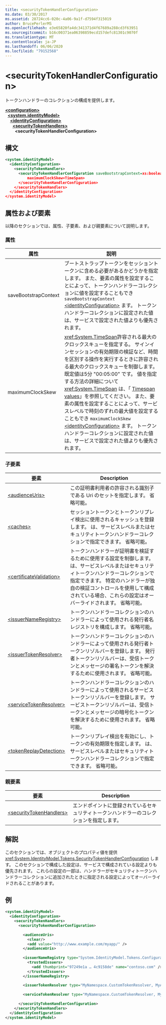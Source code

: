 ```yaml
---
title: <securityTokenHandlerConfiguration>
ms.date: 03/30/2017
ms.assetid: 28724cc6-020c-4a06-9a1f-d7594f315019
author: BrucePerlerMS
ms.openlocfilehash: e3e65820fa4dc341371d4f67689a288cd3f63951
ms.sourcegitcommit: b16c00371ea06398859ecd157defc81301c9070f
ms.translationtype: MT
ms.contentlocale: ja-JP
ms.lasthandoff: 06/06/2020
ms.locfileid: "79152568"
---
```

# \<securityTokenHandlerConfiguration>
トークンハンドラーのコレクションの構成を提供します。  
  
[**\<configuration>**](../configuration-element.md)\
&nbsp;&nbsp;[**\<system.identityModel>**](system-identitymodel.md)\
&nbsp;&nbsp;&nbsp;&nbsp;[**\<identityConfiguration>**](identityconfiguration.md)\
&nbsp;&nbsp;&nbsp;&nbsp;&nbsp;&nbsp;[**\<securityTokenHandlers>**](securitytokenhandlers.md)\
&nbsp;&nbsp;&nbsp;&nbsp;&nbsp;&nbsp;&nbsp;&nbsp;**\<securityTokenHandlerConfiguration>**  
  
## <a name="syntax"></a>構文  
  
```xml  
<system.identityModel>  
  <identityConfiguration>  
    <securityTokenHandlers>  
      <securityTokenHandlerConfiguration saveBootstrapContext=xs:boolean  
          maximumClockSkew=TimeSpan>  
      </securityTokenHandlerConfiguration>  
    </securityTokenHandlers>  
  </identityConfiguration>  
</system.identityModel>  
```  
  
## <a name="attributes-and-elements"></a>属性および要素  
 以降のセクションでは、属性、子要素、および親要素について説明します。  
  
### <a name="attributes"></a>属性  
  
|属性|説明|  
|---------------|-----------------|  
|saveBootstrapContext|ブートストラップトークンをセッショントークンに含める必要があるかどうかを指定します。 また、要素の属性を設定することによって、トークンハンドラーコレクションに値を設定することもでき `saveBootstrapContext` [\<identityConfiguration>](identityconfiguration.md) ます。 トークンハンドラーコレクションに設定された値は、サービスで設定された値よりも優先されます。|  
|maximumClockSkew|<xref:System.TimeSpan>許容される最大のクロックスキューを指定する。 サインインセッションの有効期限の検証など、時間を区別する操作を実行するときに許容される最大のクロックスキューを制御します。 既定値は5分 "00:05:00" です。 値を指定する方法の詳細について <xref:System.TimeSpan> は、「 [Timespan values](../windows-workflow-foundation/index.md)」を参照してください。 また、要素の属性を設定することによって、サービスレベルで時刻のずれの最大値を設定することもでき `maximumClockSkew` [\<identityConfiguration>](identityconfiguration.md) ます。 トークンハンドラーコレクションに設定された値は、サービスで設定された値よりも優先されます。|  
  
### <a name="child-elements"></a>子要素  
  
|要素|Description|  
|-------------|-----------------|  
|[\<audienceUris>](audienceuris.md)|この証明書利用者の許容される識別子である Uri のセットを指定します。 省略可能。|  
|[\<caches>](caches.md)|セッショントークンとトークンリプレイ検出に使用されるキャッシュを登録します。 は、サービスレベルまたはセキュリティトークンハンドラーコレクションで指定できます。 省略可能。|  
|[\<certificateValidation>](certificatevalidation.md)|トークンハンドラーが証明書を検証するために使用する設定を制御します。 は、サービスレベルまたはセキュリティトークンハンドラーコレクションで指定できます。 特定のハンドラーが独自の検証コントロールを使用して構成されている場合、これらの設定はオーバーライドされます。 省略可能。|  
|[\<issuerNameRegistry>](issuernameregistry.md)|トークンハンドラーコレクションのハンドラーによって使用される発行者名レジストリを構成します。 省略可能。|  
|[\<issuerTokenResolver>](issuertokenresolver.md)|トークンハンドラーコレクションのハンドラーによって使用される発行者トークンリゾルバーを登録します。 発行者トークンリゾルバーは、受信トークンとメッセージの署名トークンを解決するために使用されます。 省略可能。|  
|[\<serviceTokenResolver>](servicetokenresolver.md)|トークンハンドラーコレクションのハンドラーによって使用されるサービストークンリゾルバーを登録します。 サービストークンリゾルバーは、受信トークンとメッセージの暗号化トークンを解決するために使用されます。 省略可能。|  
|[\<tokenReplayDetection>](tokenreplaydetection.md)|トークンリプレイ検出を有効にし、トークンの有効期限を指定します。 は、サービスレベルまたはセキュリティトークンハンドラーコレクションで指定できます。 省略可能。|  
  
### <a name="parent-elements"></a>親要素  
  
|要素|Description|  
|-------------|-----------------|  
|[\<securityTokenHandlers>](securitytokenhandlers.md)|エンドポイントに登録されているセキュリティトークンハンドラーのコレクションを指定します。|  
  
## <a name="remarks"></a>解説  
 このセクションでは、オブジェクトのプロパティ値を提供 <xref:System.IdentityModel.Tokens.SecurityTokenHandlerConfiguration> します。 このセクションで構成した設定は、サービスで構成されている設定よりも優先されます。 これらの設定の一部は、ハンドラーがセキュリティトークンハンドラーコレクションに追加されたときに指定される設定によってオーバーライドされることがあります。  
  
## <a name="example"></a>例  
  
```xml  
<system.identityModel>  
  <identityConfiguration>  
    <securityTokenHandlers>
      <securityTokenHandlerConfiguration>  
  
        <audienceUris>  
          <clear/>  
          <add value="http://www.example.com/myapp/" />  
        </audienceUris>  
  
        <issuerNameRegistry type="System.IdentityModel.Tokens.ConfigurationBasedIssuerNameRegistry, System.IdentityModel">  
          <trustedIssuers>  
            <add thumbprint="97249e1a … 4c9158de" name="contoso.com" />  
          </trustedIssuers>  
        </issuerNameRegistry>  
  
        <issuerTokenResolver type="MyNamespace.CustomTokenResolver, MyAssembly" />  
  
        <serviceTokenResolver type="MyNamespace.CustomTokenResolver, MyAssembly" />  
  
      </securityTokenHandlerConfiguration>  
    </securityTokenHandlers>  
  </identityConfiguration>  
</system.identityModel>  
```
